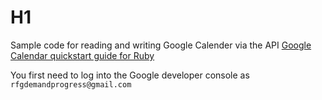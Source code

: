 # H1
Sample code for reading and writing Google Calender via the API
[Google Calendar quickstart guide for Ruby](https://developers.google.com/calendar/quickstart/ruby)

You first need to log into the Google developer console as ```rfgdemandprogress@gmail.com```
